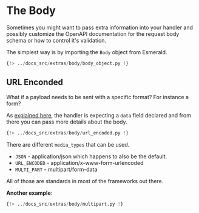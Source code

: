 # The Body

Sometimes you might want to pass extra information into your handler and possibly customize the OpenAPI
documentation for the request body schema or how to control it's validation.

The simplest way is by importing the `Body` object from Esmerald.

```python hl_lines="12-14"
{!> ../docs_src/extras/body/body_object.py !}
```

## URL Enconded

What if a payload needs to be sent with a specific format? For instance a form?

As [explained here](./request-data.md#request-data), the handler is expecting a `data` field declared and from there
you can pass more details about the body.

```python
{!> ../docs_src/extras/body/url_encoded.py !}
```

There are different `media_types` that can be used.

* `JSON` - application/json which happens to also be the default.
* `URL_ENCODED` - application/x-www-form-urlencoded
* `MULTI_PART` - multipart/form-data

All of those are standards in most of the frameworks out there.

**Another example**:

```python
{!> ../docs_src/extras/body/multipart.py !}
```
